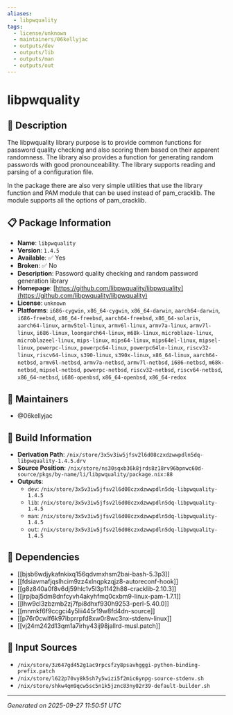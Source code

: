 ```yaml
---
aliases:
  - libpwquality
tags:
  - license/unknown
  - maintainers/06kellyjac
  - outputs/dev
  - outputs/lib
  - outputs/man
  - outputs/out
---
```


# libpwquality

## 📝 Description

The libpwquality library purpose is to provide common functions for
password quality checking and also scoring them based on their apparent
randomness. The library also provides a function for generating random
passwords with good pronounceability. The library supports reading and
parsing of a configuration file.

In the package there are also very simple utilities that use the library
function and PAM module that can be used instead of pam_cracklib. The
module supports all the options of pam_cracklib.


## 📋 Package Information

- **Name**: `libpwquality`
- **Version**: `1.4.5`
- **Available**: ✅ Yes
- **Broken**: ✅ No
- **Description**: Password quality checking and random password generation library
- **Homepage**: [https://github.com/libpwquality/libpwquality](https://github.com/libpwquality/libpwquality)
- **License**: `unknown`
- **Platforms**: `i686-cygwin`, `x86_64-cygwin`, `x86_64-darwin`, `aarch64-darwin`, `i686-freebsd`, `x86_64-freebsd`, `aarch64-freebsd`, `x86_64-solaris`, `aarch64-linux`, `armv5tel-linux`, `armv6l-linux`, `armv7a-linux`, `armv7l-linux`, `i686-linux`, `loongarch64-linux`, `m68k-linux`, `microblaze-linux`, `microblazeel-linux`, `mips-linux`, `mips64-linux`, `mips64el-linux`, `mipsel-linux`, `powerpc-linux`, `powerpc64-linux`, `powerpc64le-linux`, `riscv32-linux`, `riscv64-linux`, `s390-linux`, `s390x-linux`, `x86_64-linux`, `aarch64-netbsd`, `armv6l-netbsd`, `armv7a-netbsd`, `armv7l-netbsd`, `i686-netbsd`, `m68k-netbsd`, `mipsel-netbsd`, `powerpc-netbsd`, `riscv32-netbsd`, `riscv64-netbsd`, `x86_64-netbsd`, `i686-openbsd`, `x86_64-openbsd`, `x86_64-redox`
## 👥 Maintainers

- @06kellyjac


## 🔧 Build Information

- **Derivation Path**: `/nix/store/3x5v3iw5jfsv2l6d08czxdzwwpdln5dq-libpwquality-1.4.5.drv`
- **Source Position**: `/nix/store/ns30sqxb36k8jrds8z18rv96bpnwc60d-source/pkgs/by-name/li/libpwquality/package.nix:88`
- **Outputs**:
  - `dev`:  `/nix/store/3x5v3iw5jfsv2l6d08czxdzwwpdln5dq-libpwquality-1.4.5`
  - `lib`:  `/nix/store/3x5v3iw5jfsv2l6d08czxdzwwpdln5dq-libpwquality-1.4.5`
  - `man`:  `/nix/store/3x5v3iw5jfsv2l6d08czxdzwwpdln5dq-libpwquality-1.4.5`
  - `out`:  `/nix/store/3x5v3iw5jfsv2l6d08czxdzwwpdln5dq-libpwquality-1.4.5`

## 🔗 Dependencies

- [[bjsb6wdjykafnkixq156qdvmxhsm2bai-bash-5.3p3]]
- [[fdsiavmafjqslhcim9zz4xlnqpkzqjz8-autoreconf-hook]]
- [[g8z840a0f8v6dj59hlc1v5l3p1142h88-cracklib-2.10.3]]
- [[jrpjbaj5dm8dnfcyvh4akyhfmq0cxbm9-linux-pam-1.7.1]]
- [[lhw9cl3zbzmb2zj7fpi8dhxf930h9253-perl-5.40.0]]
- [[mnmkf6f9ccgci4y5lii445r19w8fd4dn-source]]
- [[p76r0cwlf6k97ibprrpfd8xw0r8wc3nx-stdenv-linux]]
- [[vj24m242d13qm1a7irhy43ij98jallrd-musl.patch]]

## 📁 Input Sources

- `/nix/store/3z647gd452g1ac9rpcsfzy8psavhgggi-python-binding-prefix.patch`
- `/nix/store/l622p70vy8k5sh7y5wizi5f2mic6ynpg-source-stdenv.sh`
- `/nix/store/shkw4qm9qcw5sc5n1k5jznc83ny02r39-default-builder.sh`

---
*Generated on 2025-09-27 11:50:51 UTC*
